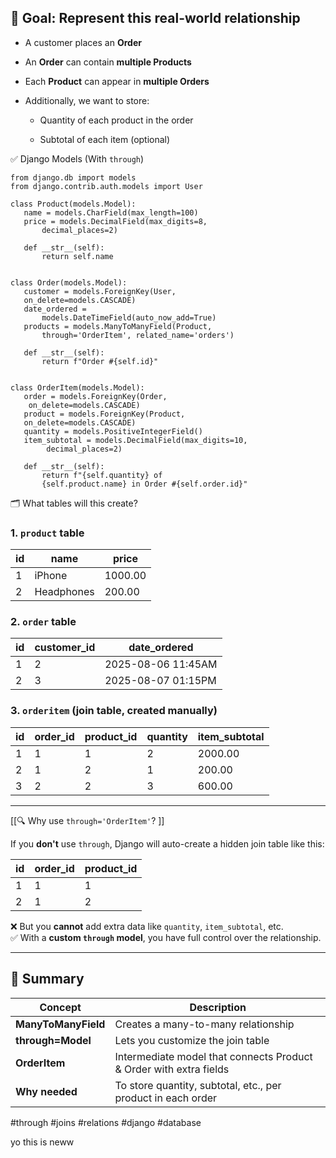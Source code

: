 ## 🧩 Goal: Represent this real-world relationship

- A customer places an **Order**
    
- An **Order** can contain **multiple Products**
    
- Each **Product** can appear in **multiple Orders**
    
- Additionally, we want to store:
    
    - Quantity of each product in the order
        
    - Subtotal of each item (optional)


✅ Django Models (With `through`)

 ```
from django.db import models
from django.contrib.auth.models import User

class Product(models.Model):
    name = models.CharField(max_length=100)
    price = models.DecimalField(max_digits=8, 
	    decimal_places=2)

    def __str__(self):
        return self.name


class Order(models.Model):
    customer = models.ForeignKey(User, 
    on_delete=models.CASCADE)
    date_ordered = 
	    models.DateTimeField(auto_now_add=True)
	products = models.ManyToManyField(Product, 
	    through='OrderItem', related_name='orders')

    def __str__(self):
        return f"Order #{self.id}"


class OrderItem(models.Model):
    order = models.ForeignKey(Order,
     on_delete=models.CASCADE)
    product = models.ForeignKey(Product, 
    on_delete=models.CASCADE)
    quantity = models.PositiveIntegerField()
    item_subtotal = models.DecimalField(max_digits=10,
	     decimal_places=2)

    def __str__(self):
        return f"{self.quantity} of 
        {self.product.name} in Order #{self.order.id}"

``` 

🗂️ What tables will this create?
### 1. `product` table

|id|name|price|
|---|---|---|
|1|iPhone|1000.00|
|2|Headphones|200.00|

### 2. `order` table

|id|customer_id|date_ordered|
|---|---|---|
|1|2|2025-08-06 11:45AM|
|2|3|2025-08-07 01:15PM|

### 3. `orderitem` (join table, created manually)

|id|order_id|product_id|quantity|item_subtotal|
|---|---|---|---|---|
|1|1|1|2|2000.00|
|2|1|2|1|200.00|
|3|2|2|3|600.00|

---

[[🔍 Why use `through='OrderItem'`? ]]

If you **don't** use `through`, Django will auto-create a hidden join table like this:

|id|order_id|product_id|
|---|---|---|
|1|1|1|
|2|1|2|

❌ But you **cannot** add extra data like `quantity`, `item_subtotal`, etc.  
✅ With a **custom `through` model**, you have full control over the relationship.

---

## 🧠 Summary

|Concept|Description|
|---|---|
|**ManyToManyField**|Creates a many-to-many relationship|
|**through=Model**|Lets you customize the join table|
|**OrderItem**|Intermediate model that connects Product & Order with extra fields|
|**Why needed**|To store quantity, subtotal, etc., per product in each order|

#through #joins #relations #django #database 

yo this is neww
